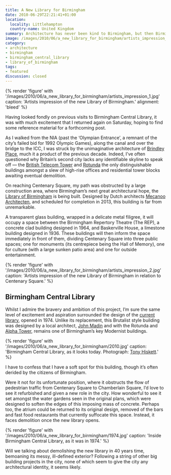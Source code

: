 ```yaml
---
title: A New Library for Birmingham
date: 2010-06-29T22:21:41+01:00
location:
  locality: Littlehampton
  country-name: United Kingdom
summary: Architecture has never been kind to Birmingham, but then Birmingham has never been kind to its architecture.
image: /images/2010/06/a_new_library_for_birmingham/artists_impression_1.jpg
category:
- architecture
- birmingham
- birmingham_central_library
- library_of_birmingham
tags:
- featured
discussion: closed
---
```

{% render 'figure' with '/images/2010/06/a_new_library_for_birmingham/artists_impression_1.jpg'
  caption: 'Artists impression of the new Library of Birmingham.'
  alignment: 'bleed'
%}

Having looked fondly on previous visits to Birmingham Central Library, it was with much excitement that I returned again on Saturday, hoping to find some reference material for a forthcoming post.

As I walked from the NIA (past the ‘Olympian Entrance’, a remnant of the city’s failed bid for 1992 Olympic Games), along the canal and over the bridge to the ICC, I was struck by the unimaginative architecture of [Brindley Place][1], much it a product of the previous decade. Indeed, I’ve often questioned why Britain’s second city lacks any identifiable skyline to speak off — the [British Telecom Tower][2] and [Rotunda][3] the only distinguishable buildings amongst a slew of high-rise offices and residential tower blocks awaiting eventual demolition.

On reaching Centenary Square, my path was obstructed by a large construction area, where Birmingham’s next great architectural hope, the [Library of Birmingham][4] is being built. Designed by Dutch architects [Mecanoo Architecten][5], and scheduled for completion in 2013, this building is far from unremarkable.

A transparent glass building, wrapped in a delicate metal filigree, it will occupy a space between the Birmingham Repertory Theatre (The REP), a concrete clad building designed in 1964, and Baskerville House, a limestone building designed in 1936. These buildings will then inform the space immediately in front of them, dividing Centenary Square into three public spaces; one for monuments (its centrepiece being the Hall of Memory), one for culture (with a large sunken patio area) and one for outside entertainment.

{% render 'figure' with '/images/2010/06/a_new_library_for_birmingham/artists_impression_2.jpg'
  caption: 'Artists impression of the new Library of Birmingham in relation to Centenary Square.'
%}

## Birmingham Central Library

Whilst I admire the bravery and ambition of this project, I’m sure the same level of excitement and aspiration surrounded the design of the [current library][6], opened in 1974. Unlike its replacement, this Brutalist style building was designed by a local architect, [John Madin][7] and with the Rotunda and [Alpha Tower][8], remains one of Birmingham’s key Modernist buildings.

{% render 'figure' with '/images/2010/06/a_new_library_for_birmingham/2010.jpg'
  caption: 'Birmingham Central Library, as it looks today. Photograph: [Tony Hiskett](https://www.flickr.com/photos/hisgett/4620759355/).'
%}

I have to confess that I have a soft spot for this building, though it’s often derided by the citizens of Birmingham.

Were it not for its unfortunate position, where it obstructs the flow of pedestrian traffic from Centenary Square to Chamberlain Square, I’d love to see it refurbished and given a new role in the city. How wonderful to see it set amongst the water gardens seen in the original plans, which were designed to soften the edges of this imposing mass of concrete. Perhaps too, the atrium could be returned to its original design, removed of the bars and fast food restaurants that currently suffocate this space. Instead, it faces demolition once the new library opens.

{% render 'figure' with '/images/2010/06/a_new_library_for_birmingham/1974.jpg'
  caption: 'Inside Birmingham Central Library, as it was in 1974.'
%}

Will we talking about demolishing the new library in 40 years time, bemoaning its messy, ill-defined exterior? Following a string of other big building projects in the city, none of which seem to give the city any architectural identity, it seems likely.

[1]: https://en.wikipedia.org/wiki/Brindley_Place
[2]: https://en.wikipedia.org/wiki/British_Telecom_Tower_(Birmingham)
[3]: https://en.wikipedia.org/wiki/Rotunda_(Birmingham)
[4]: http://libraryofbirmingham.com/
[5]: http://www.mecanoo.nl/
[6]: https://en.wikipedia.org/wiki/Birmingham_Central_Library
[7]: https://en.wikipedia.org/wiki/John_Madin
[8]: https://en.wikipedia.org/wiki/Alpha_Tower
